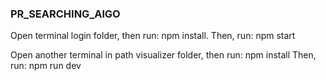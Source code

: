 ### PR_SEARCHING_AlGO

Open terminal login folder, then run: npm install.
Then, run: npm start

Open another terminal in path visualizer folder, then run: npm install
Then, run: npm run dev
